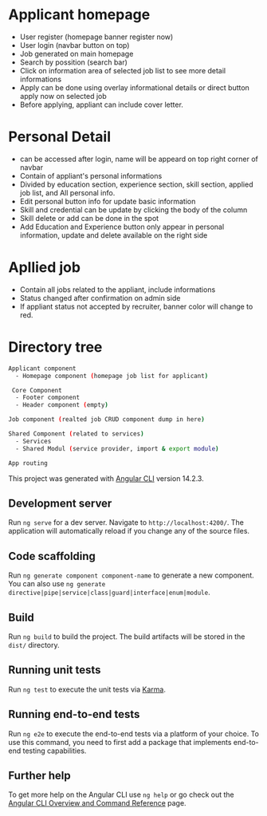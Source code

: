 # Applicant homepage

  - User register (homepage banner register now)
  - User login (navbar button on top)
  - Job generated on main homepage
  - Search by possition (search bar)
  - Click on information area of selected job list to see more detail informations
  - Apply can be done using overlay informational details or direct button apply now on selected job
  - Before applying, appliant can include cover letter.
  
# Personal Detail
  - can be accessed after login, name will be appeard on top right corner of navbar
  - Contain of appliant's personal informations
  - Divided by education section, experience section, skill section, applied job list, and All personal info.
  - Edit personal button info for update basic information
  - Skill and credential can be update by clicking the body of the column
  - Skill delete or add can be done in the spot
  - Add Education and Experience button only appear in personal information, update and delete available on the right side
# Apllied job
  - Contain all jobs related to the appliant, include informations
  - Status changed after confirmation on admin side
  - If appliant status not accepted by recruiter, banner color will change to red.




# Directory tree
```sh
Applicant component 
  - Homepage component (homepage job list for applicant)
```

```sh
 Core Component
  - Footer component
  - Header component (empty)
```

```sh
Job component (realted job CRUD component dump in here)
```

```sh
Shared Component (related to services)
  - Services 
  - Shared Modul (service provider, import & export module)
```

```sh
App routing
```


This project was generated with [Angular CLI](https://github.com/angular/angular-cli) version 14.2.3.

## Development server

Run `ng serve` for a dev server. Navigate to `http://localhost:4200/`. The application will automatically reload if you change any of the source files.

## Code scaffolding

Run `ng generate component component-name` to generate a new component. You can also use `ng generate directive|pipe|service|class|guard|interface|enum|module`.

## Build

Run `ng build` to build the project. The build artifacts will be stored in the `dist/` directory.

## Running unit tests

Run `ng test` to execute the unit tests via [Karma](https://karma-runner.github.io).

## Running end-to-end tests

Run `ng e2e` to execute the end-to-end tests via a platform of your choice. To use this command, you need to first add a package that implements end-to-end testing capabilities.

## Further help

To get more help on the Angular CLI use `ng help` or go check out the [Angular CLI Overview and Command Reference](https://angular.io/cli) page.
